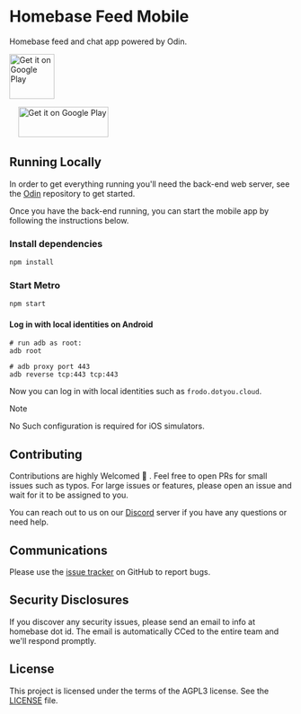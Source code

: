 # Homebase Feed Mobile

Homebase feed and chat app powered by Odin.

<a href='https://play.google.com/store/apps/details?id=id.homebase.feed&pcampaignid=web_share'><img alt='Get it on Google Play' src='https://play.google.com/intl/en_us/badges/images/generic/en_badge_web_generic.png' height='80px'/></a>

<p>
&nbsp &nbsp <a href='https://apps.apple.com/in/app/homebase-id/id6468971238'><img alt='Get it on Google Play' src='https://developer.apple.com/news/images/download-on-the-app-store-badge.png' height='54px' width="160px"/></a>
</p>

## Running Locally

In order to get everything running you'll need the back-end web server, see the [Odin](https://github.com/YouFoundation/dotyoucore) repository to get started.

Once you have the back-end running, you can start the mobile app by following the instructions below.

### Install dependencies

```bash
npm install
```

### Start Metro

```bash
npm start
```

#### Log in with local identities on Android

```
# run adb as root:
adb root

# adb proxy port 443
adb reverse tcp:443 tcp:443
```

Now you can log in with local identities such as `frodo.dotyou.cloud`.

> [!Note]
> No Such configuration is required for iOS simulators.

## Contributing

Contributions are highly Welcomed 💙 . Feel free to open PRs for small issues such as typos. For large issues or features, please open an issue and wait for it to be assigned to you.

You can reach out to us on our [Discord](https://id.homebase.id/links) server if you have any questions or need help.

## Communications

Please use the [issue tracker](https://github.com/YouFoundation/feed-mobile-app/issues) on GitHub to report bugs.

## Security Disclosures

If you discover any security issues, please send an email to info at homebase dot id. The email is automatically CCed to the entire team and we'll respond promptly.

## License

This project is licensed under the terms of the AGPL3 license. See the [LICENSE](LICENSE) file.
